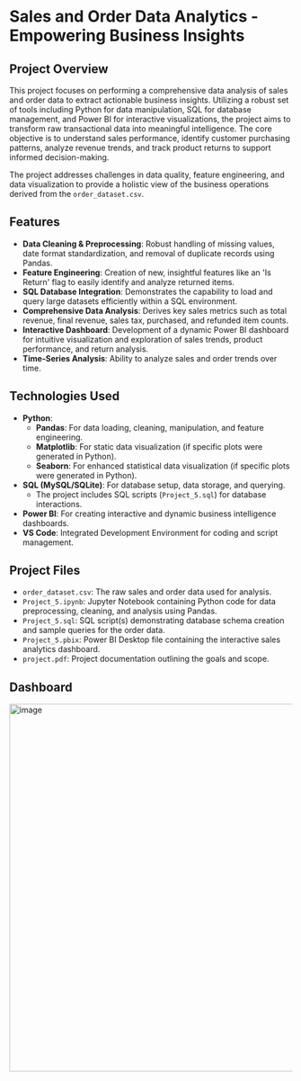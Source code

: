 # Sales and Order Data Analytics - Empowering Business Insights

## Project Overview

This project focuses on performing a comprehensive data analysis of sales and order data to extract actionable business insights. Utilizing a robust set of tools including Python for data manipulation, SQL for database management, and Power BI for interactive visualizations, the project aims to transform raw transactional data into meaningful intelligence. The core objective is to understand sales performance, identify customer purchasing patterns, analyze revenue trends, and track product returns to support informed decision-making.

The project addresses challenges in data quality, feature engineering, and data visualization to provide a holistic view of the business operations derived from the `order_dataset.csv`.

## Features

* **Data Cleaning & Preprocessing**: Robust handling of missing values, date format standardization, and removal of duplicate records using Pandas.
* **Feature Engineering**: Creation of new, insightful features like an 'Is Return' flag to easily identify and analyze returned items.
* **SQL Database Integration**: Demonstrates the capability to load and query large datasets efficiently within a SQL environment.
* **Comprehensive Data Analysis**: Derives key sales metrics such as total revenue, final revenue, sales tax, purchased, and refunded item counts.
* **Interactive Dashboard**: Development of a dynamic Power BI dashboard for intuitive visualization and exploration of sales trends, product performance, and return analysis.
* **Time-Series Analysis**: Ability to analyze sales and order trends over time.

## Technologies Used

* **Python**:
    * **Pandas**: For data loading, cleaning, manipulation, and feature engineering.
    * **Matplotlib**: For static data visualization (if specific plots were generated in Python).
    * **Seaborn**: For enhanced statistical data visualization (if specific plots were generated in Python).
* **SQL (MySQL/SQLite)**: For database setup, data storage, and querying.
    * The project includes SQL scripts (`Project_5.sql`) for database interactions.
* **Power BI**: For creating interactive and dynamic business intelligence dashboards.
* **VS Code**: Integrated Development Environment for coding and script management.

## Project Files

* `order_dataset.csv`: The raw sales and order data used for analysis.
* `Project_5.ipynb`: Jupyter Notebook containing Python code for data preprocessing, cleaning, and analysis using Pandas.
* `Project_5.sql`: SQL script(s) demonstrating database schema creation and sample queries for the order data.
* `Project_5.pbix`: Power BI Desktop file containing the interactive sales analytics dashboard.
* `project.pdf`: Project documentation outlining the goals and scope.

## Dashboard
<img width="1148" height="654" alt="image" src="https://github.com/user-attachments/assets/104592d1-be8a-4a7d-b390-f58bd5e60dc8" />


